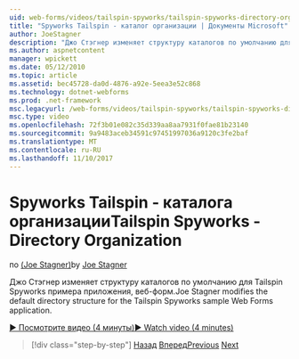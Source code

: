 ```yaml
---
uid: web-forms/videos/tailspin-spyworks/tailspin-spyworks-directory-organization
title: "Spyworks Tailspin - каталог организации | Документы Microsoft"
author: JoeStagner
description: "Джо Стэгнер изменяет структуру каталогов по умолчанию для Tailspin Spyworks примера приложения, веб-форм."
ms.author: aspnetcontent
manager: wpickett
ms.date: 05/12/2010
ms.topic: article
ms.assetid: bec45728-da0d-4876-a92e-5eea3e52c868
ms.technology: dotnet-webforms
ms.prod: .net-framework
msc.legacyurl: /web-forms/videos/tailspin-spyworks/tailspin-spyworks-directory-organization
msc.type: video
ms.openlocfilehash: 72f3b01e082c35d339aa8aa7931f0fae81b23140
ms.sourcegitcommit: 9a9483aceb34591c97451997036a9120c3fe2baf
ms.translationtype: MT
ms.contentlocale: ru-RU
ms.lasthandoff: 11/10/2017
---
```

<a name="tailspin-spyworks---directory-organization"></a><span data-ttu-id="894ff-103">Spyworks Tailspin - каталога организации</span><span class="sxs-lookup"><span data-stu-id="894ff-103">Tailspin Spyworks - Directory Organization</span></span>
====================
<span data-ttu-id="894ff-104">по [(Joe Stagner)](https://github.com/JoeStagner)</span><span class="sxs-lookup"><span data-stu-id="894ff-104">by [Joe Stagner](https://github.com/JoeStagner)</span></span>

<span data-ttu-id="894ff-105">Джо Стэгнер изменяет структуру каталогов по умолчанию для Tailspin Spyworks примера приложения, веб-форм.</span><span class="sxs-lookup"><span data-stu-id="894ff-105">Joe Stagner modifies the default directory structure for the Tailspin Spyworks sample Web Forms application.</span></span>

[<span data-ttu-id="894ff-106">&#9654; Посмотрите видео (4 минуты)</span><span class="sxs-lookup"><span data-stu-id="894ff-106">&#9654; Watch video (4 minutes)</span></span>](https://channel9.msdn.com/Blogs/ASP-NET-Site-Videos/tailspin-spyworks-directory-organization)

>[!div class="step-by-step"]
<span data-ttu-id="894ff-107">[Назад](tailspin-spyworks-intro-ui-and-edm.md)
[Вперед](tailspin-spyworks-category-menu.md)</span><span class="sxs-lookup"><span data-stu-id="894ff-107">[Previous](tailspin-spyworks-intro-ui-and-edm.md)
[Next](tailspin-spyworks-category-menu.md)</span></span>
